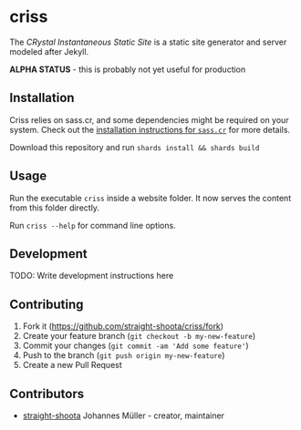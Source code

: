 # criss

The *CRystal Instantaneous Static Site* is a static site generator and server modeled after Jekyll.

**ALPHA STATUS** - this is probably not yet useful for production

## Installation

Criss relies on sass.cr, and some dependencies might be required on your system. Check out the [installation instructions for `sass.cr`](https://github.com/straight-shoota/sass.cr#installation) for more details.

Download this repository and run `shards install && shards build`

## Usage

Run the executable `criss` inside a website folder. It now serves the content from this folder directly.

Run `criss --help` for command line options.

## Development

TODO: Write development instructions here

## Contributing

1. Fork it (<https://github.com/straight-shoota/criss/fork>)
2. Create your feature branch (`git checkout -b my-new-feature`)
3. Commit your changes (`git commit -am 'Add some feature'`)
4. Push to the branch (`git push origin my-new-feature`)
5. Create a new Pull Request

## Contributors

- [straight-shoota](https://github.com/straight-shoota) Johannes Müller - creator, maintainer
